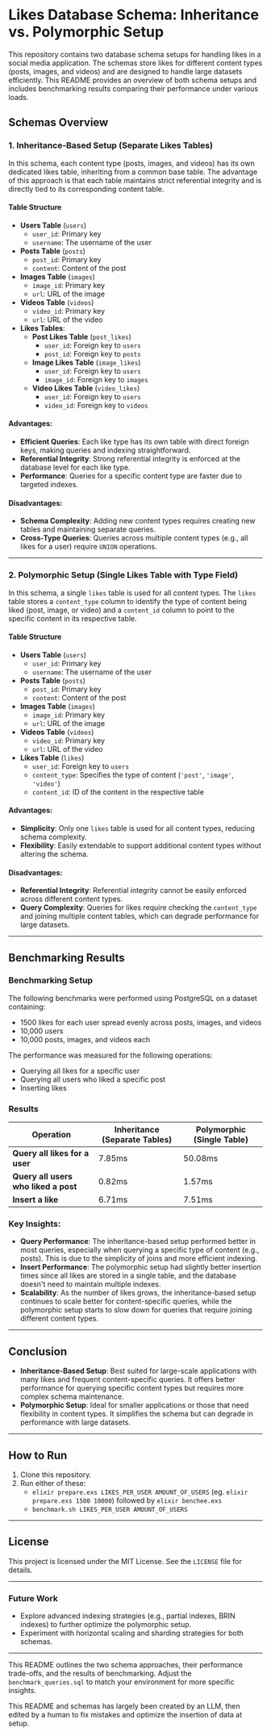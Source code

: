 # Likes Database Schema: Inheritance vs. Polymorphic Setup

This repository contains two database schema setups for handling likes in a social media application. The schemas store likes for different content types (posts, images, and videos) and are designed to handle large datasets efficiently. This README provides an overview of both schema setups and includes benchmarking results comparing their performance under various loads.

## Schemas Overview

### 1. Inheritance-Based Setup (Separate Likes Tables)

In this schema, each content type (posts, images, and videos) has its own dedicated likes table, inheriting from a common base table. The advantage of this approach is that each table maintains strict referential integrity and is directly tied to its corresponding content table.

#### Table Structure

- **Users Table** (`users`)
  - `user_id`: Primary key
  - `username`: The username of the user
- **Posts Table** (`posts`)
  - `post_id`: Primary key
  - `content`: Content of the post
- **Images Table** (`images`)
  - `image_id`: Primary key
  - `url`: URL of the image
- **Videos Table** (`videos`)
  - `video_id`: Primary key
  - `url`: URL of the video
- **Likes Tables**:
  - **Post Likes Table** (`post_likes`)
    - `user_id`: Foreign key to `users`
    - `post_id`: Foreign key to `posts`
  - **Image Likes Table** (`image_likes`)
    - `user_id`: Foreign key to `users`
    - `image_id`: Foreign key to `images`
  - **Video Likes Table** (`video_likes`)
    - `user_id`: Foreign key to `users`
    - `video_id`: Foreign key to `videos`

#### Advantages:

- **Efficient Queries**: Each like type has its own table with direct foreign keys, making queries and indexing straightforward.
- **Referential Integrity**: Strong referential integrity is enforced at the database level for each like type.
- **Performance**: Queries for a specific content type are faster due to targeted indexes.

#### Disadvantages:

- **Schema Complexity**: Adding new content types requires creating new tables and maintaining separate queries.
- **Cross-Type Queries**: Queries across multiple content types (e.g., all likes for a user) require `UNION` operations.

---

### 2. Polymorphic Setup (Single Likes Table with Type Field)

In this schema, a single `likes` table is used for all content types. The `likes` table stores a `content_type` column to identify the type of content being liked (post, image, or video) and a `content_id` column to point to the specific content in its respective table.

#### Table Structure

- **Users Table** (`users`)
  - `user_id`: Primary key
  - `username`: The username of the user
- **Posts Table** (`posts`)
  - `post_id`: Primary key
  - `content`: Content of the post
- **Images Table** (`images`)
  - `image_id`: Primary key
  - `url`: URL of the image
- **Videos Table** (`videos`)
  - `video_id`: Primary key
  - `url`: URL of the video
- **Likes Table** (`likes`)
  - `user_id`: Foreign key to `users`
  - `content_type`: Specifies the type of content (`'post'`, `'image'`, `'video'`)
  - `content_id`: ID of the content in the respective table

#### Advantages:

- **Simplicity**: Only one `likes` table is used for all content types, reducing schema complexity.
- **Flexibility**: Easily extendable to support additional content types without altering the schema.

#### Disadvantages:

- **Referential Integrity**: Referential integrity cannot be easily enforced across different content types.
- **Query Complexity**: Queries for likes require checking the `content_type` and joining multiple content tables, which can degrade performance for large datasets.

---

## Benchmarking Results

### Benchmarking Setup

The following benchmarks were performed using PostgreSQL on a dataset containing:

- 1500 likes for each user spread evenly across posts, images, and videos
- 10,000 users
- 10,000 posts, images, and videos each

The performance was measured for the following operations:

- Querying all likes for a specific user
- Querying all users who liked a specific post
- Inserting likes

### Results

| **Operation**                         | **Inheritance (Separate Tables)** | **Polymorphic (Single Table)** |
|---------------------------------------|-----------------------------------|--------------------------------|
| **Query all likes for a user**        | 7.85ms                            | 50.08ms                        |
| **Query all users who liked a post**  | 0.82ms                            | 1.57ms                         |
| **Insert a like**                     | 6.71ms                            | 7.51ms                         |

### Key Insights:

- **Query Performance**: The inheritance-based setup performed better in most queries, especially when querying a specific type of content (e.g., posts). This is due to the simplicity of joins and more efficient indexing.
- **Insert Performance**: The polymorphic setup had slightly better insertion times since all likes are stored in a single table, and the database doesn't need to maintain multiple indexes.
- **Scalability**: As the number of likes grows, the inheritance-based setup continues to scale better for content-specific queries, while the polymorphic setup starts to slow down for queries that require joining different content types.

---

## Conclusion

- **Inheritance-Based Setup**: Best suited for large-scale applications with many likes and frequent content-specific queries. It offers better performance for querying specific content types but requires more complex schema maintenance.
- **Polymorphic Setup**: Ideal for smaller applications or those that need flexibility in content types. It simplifies the schema but can degrade in performance with large datasets.

---

## How to Run

1. Clone this repository.
2. Run either of these: 
    - `elixir prepare.exs LIKES_PER_USER AMOUNT_OF_USERS` (eg. `elixir prepare.exs 1500 10000`) followed by `elixir benchee.exs`
    - `benchmark.sh LIKES_PER_USER AMOUNT_OF_USERS`

---

## License

This project is licensed under the MIT License. See the `LICENSE` file for details.

---

### Future Work

- Explore advanced indexing strategies (e.g., partial indexes, BRIN indexes) to further optimize the polymorphic setup.
- Experiment with horizontal scaling and sharding strategies for both schemas.

---

This README outlines the two schema approaches, their performance trade-offs, and the results of benchmarking. Adjust the `benchmark_queries.sql` to match your environment for more specific insights.

This README and schemas has largely been created by an LLM, then edited by a human to fix mistakes and optimize the insertion of data at setup.
